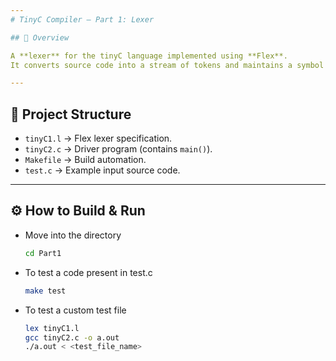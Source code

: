 ```yaml
---
# TinyC Compiler – Part 1: Lexer

## 🔎 Overview

A **lexer** for the tinyC language implemented using **Flex**.  
It converts source code into a stream of tokens and maintains a symbol table.

---
```


## 📂 Project Structure
- `tinyC1.l` → Flex lexer specification.  
- `tinyC2.c` → Driver program (contains `main()`).  
- `Makefile` → Build automation.  
- `test.c` → Example input source code.  

---

## ⚙️ How to Build & Run
- Move into the directory
    ```bash
    cd Part1
    ```
- To test a code present in test.c
    ```bash
    make test
    ```
- To test a custom test file
    ```bash
    lex tinyC1.l
    gcc tinyC2.c -o a.out
    ./a.out < <test_file_name>
    ```